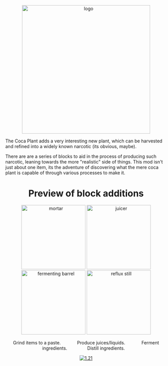 <p align="center">
  <img alt="logo" src="https://i.imgur.com/g1gjvNo.png" width="400"></img>
</p>

<p>The Coca Plant adds a very interesting new plant, which can be harvested and refined into a widely known narcotic (its obvious, maybe).</p>
<p>There are are a series of blocks to aid in the process of producing such narcotic, leaning towards the more "realistic" side of things.
  This mod isn't just about one item, its the adventure of discovering what the mere coca plant is capable of through various processes to make it.
</p>

<h1 align="center">Preview of block additions</h1>
<p align="center">
  <img alt="mortar" src="https://i.imgur.com/MuLovNe.png" width="200"></img>
  <img alt="juicer" src="https://i.imgur.com/tIuPfwn.png" width="200"></img>
  <img alt="fermenting barrel" src="https://i.imgur.com/YNvDoTG.png" width="200"></img>
  <img alt="reflux still" src="https://i.imgur.com/NzK8CX6.png" width="200"></img>
</p>

<p align="center">Grind items to a paste.&nbsp;&nbsp;&nbsp;&nbsp;&nbsp;&nbsp;&nbsp;&nbsp;&nbsp;&nbsp;&nbsp;&nbsp;
  Produce juices/liquids.&nbsp;&nbsp;&nbsp;&nbsp;&nbsp;&nbsp;&nbsp;&nbsp;&nbsp;&nbsp;&nbsp;&nbsp;
  Ferment ingredients.&nbsp;&nbsp;&nbsp;&nbsp;&nbsp;&nbsp;&nbsp;&nbsp;&nbsp;&nbsp;&nbsp;&nbsp;&nbsp;&nbsp;&nbsp;
  Distill ingredients.&nbsp;&nbsp;&nbsp;&nbsp;
</p>

<p align="center">
  <a href="https://github.com/wtrstylus-331/random_mobs_spawning/tree/1.21build"><img alt="1.21" src="https://img.shields.io/badge/Current Version-1.20.1-red"></a>
</p>
